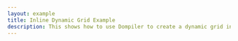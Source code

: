 ```yaml
---
layout: example
title: Inline Dynamic Grid Example
description: This shows how to use Dompiler to create a dynamic grid in a single file.
---
```


<!-- Preload the JavaScript files for this example. -->
<link rel="preload" href="grid/grid.js" as="script" crossorigin="anonymous">
<link rel="preload" href="/library/dompiler.js" as="script" crossorigin="anonymous">
<link rel="preload" href="/library/events.js" as="script" crossorigin="anonymous">
<link rel="preload" href="/examples/grid/support/data.js" as="script" crossorigin="anonymous">

<div id="wrapper"></div>
<link rel="stylesheet" href="/assets/css/grid.css" />
<script src="app.js" type="module"></script>
